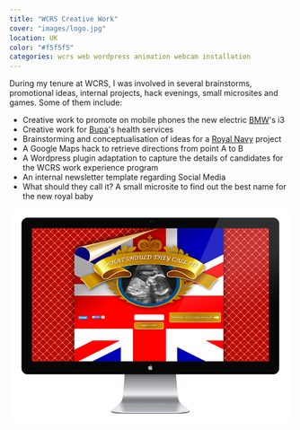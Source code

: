 ```yaml
---
title: "WCRS Creative Work"
cover: "images/logo.jpg"
location: UK
color: "#f5f5f5"
categories: wcrs web wordpress animation webcam installation
---
```


During my tenure at WCRS, I was involved in several brainstorms, promotional ideas, internal projects, hack evenings, small microsites and games. Some of them include:

* Creative work to promote on mobile phones the new electric [BMW](https://www.bmw.co.uk)'s i3
* Creative work for [Bupa](https://www.bupa.com/)'s health services
* Brainstorming and conceptualisation of ideas for a [Royal Navy](https://www.royalnavy.mod.uk/) project
* A Google Maps hack to retrieve directions from point A to B
* A Wordpress plugin adaptation to capture the details of candidates for the WCRS work experience program
* An internal newsletter template regarding Social Media
* What should they call it? A small microsite to find out the best name for the new royal baby

![](./images/1.jpg)

